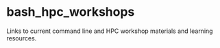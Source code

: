 # bash_hpc_workshops
Links to current command line and HPC workshop materials and learning resources.
